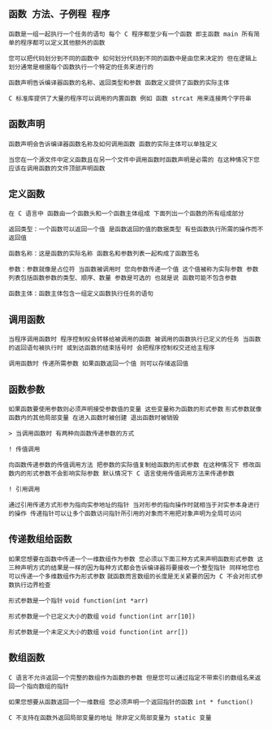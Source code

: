 `函数 方法、子例程 程序`
--

`函数是一组一起执行一个任务的语句 每个 C 程序都至少有一个函数 即主函数 main 所有简单的程序都可以定义其他额外的函数`

`您可以把代码划分到不同的函数中 如何划分代码到不同的函数中是由您来决定的 但在逻辑上 划分通常是根据每个函数执行一个特定的任务来进行的 `

`函数声明告诉编译器函数的名称、返回类型和参数 函数定义提供了函数的实际主体` 

`C 标准库提供了大量的程序可以调用的内置函数 例如 函数 strcat 用来连接两个字符串`

`函数声明`
--

`函数声明会告诉编译器函数名称及如何调用函数 函数的实际主体可以单独定义`

`当您在一个源文件中定义函数且在另一个文件中调用函数时函数声明是必需的 在这种情况下您应该在调用函数的文件顶部声明函数`

`定义函数`
--

`在 C 语言中 函数由一个函数头和一个函数主体组成 下面列出一个函数的所有组成部分`

`返回类型：一个函数可以返回一个值 是函数返回的值的数据类型 有些函数执行所需的操作而不返回值` 

`函数名称：这是函数的实际名称 函数名和参数列表一起构成了函数签名`

`参数：参数就像是占位符 当函数被调用时 您向参数传递一个值 这个值被称为实际参数 参数列表包括函数参数的类型、顺序、数量 参数是可选的 也就是说 函数可能不包含参数`

`函数主体：函数主体包含一组定义函数执行任务的语句` 

`调用函数`
--

`当程序调用函数时 程序控制权会转移给被调用的函数 被调用的函数执行已定义的任务 当函数的返回语句被执行时 或到达函数的结束括号时 会把程序控制权交还给主程序` 

`调用函数时 传递所需参数 如果函数返回一个值 则可以存储返回值`

`函数参数`
--

`如果函数要使用参数则必须声明接受参数值的变量 这些变量称为函数的形式参数` `形式参数就像函数内的其他局部变量 在进入函数时被创建 退出函数时被销毁` 

`> 当调用函数时 有两种向函数传递参数的方式`

`! 传值调用`	

`向函数传递参数的传值调用方法 把参数的实际值复制给函数的形式参数 在这种情况下 修改函数内的形式参数不会影响实际参数 默认情况下 C 语言使用传值调用方法来传递参数`

`! 引用调用`

`通过引用传递方式形参为指向实参地址的指针 当对形参的指向操作时就相当于对实参本身进行的操作 传递指针可以让多个函数访问指针所引用的对象而不用把对象声明为全局可访问`

`传递数组给函数`
--

`如果您想要在函数中传递一个一维数组作为参数 您必须以下面三种方式来声明函数形式参数 这三种声明方式的结果是一样的因为每种方式都会告诉编译器将要接收一个整型指针 同样地您也可以传递一个多维数组作为形式参数` `就函数而言数组的长度是无关紧要的因为 C 不会对形式参数执行边界检查`

`形式参数是一个指针` `void function(int *arr)`

`形式参数是一个已定义大小的数组` `void function(int arr[10])`

`形式参数是一个未定义大小的数组` `void function(int arr[])`

`数组函数`
--

`C 语言不允许返回一个完整的数组作为函数的参数 但是您可以通过指定不带索引的数组名来返回一个指向数组的指针`

`如果您想要从函数返回一个一维数组 您必须声明一个返回指针的函数` `int * function()`

`C 不支持在函数外返回局部变量的地址 除非定义局部变量为 static 变量`
